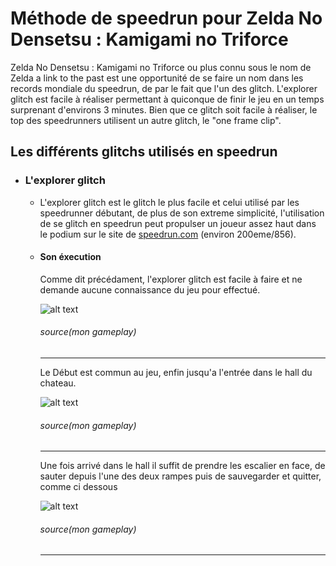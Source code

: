 Méthode de speedrun pour Zelda No Densetsu : Kamigami no Triforce
======

Zelda No Densetsu : Kamigami no Triforce ou plus connu sous le nom de Zelda a link to the past
est une opportunité de se faire un nom dans les records mondiale du speedrun, de par le fait que l'un des glitch.
L'explorer glitch est facile à réaliser permettant à quiconque de finir le jeu en un temps surprenant d'environs 3 minutes.
Bien que ce glitch soit facile à réaliser, le top des speedrunners utilisent un autre glitch, le "one frame clip".

Les différents glitchs utilisés en speedrun
------
* ### L'explorer glitch

    * L'explorer glitch est le glitch le plus facile et celui utilisé par les speedrunner débutant,
      de plus de son extreme simplicité, l'utilisation de se glitch en speedrun peut propulser un joueur
      assez haut dans le podium sur le site de [speedrun.com](https://www.speedrun.com/alttp#Major_Glitches) (environ 200eme/856).
      
    * #### Son éxecution

      Comme dit précédament, l'explorer glitch est facile à faire et ne demande aucune connaissance du jeu pour effectué.
      
      ![alt text](https://cdn.discordapp.com/attachments/1031632923968950282/1031632949386432593/unknown.png)
      ###### source(mon gameplay)
      ---
      
      Le Début est commun au jeu, enfin jusqu'a l'entrée dans le hall du chateau.
      
      ![alt text](https://cdn.discordapp.com/attachments/1031632923968950282/1031637977841025065/unknown.png)
      ###### source(mon gameplay)
       ---
       
       Une fois arrivé dans le hall il suffit de prendre les escalier en face, de sauter depuis l'une des deux rampes
       puis de sauvegarder et quitter, comme ci dessous
       
       ![alt text](https://cdn.discordapp.com/attachments/1031632923968950282/1031638863090831410/unknown.png)
      ###### source(mon gameplay)
      ---
      
